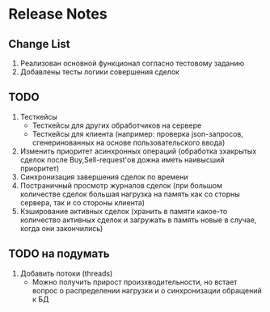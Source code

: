 # Release Notes

## Change List
1. Реализован основной функционал согласно тестовому заданию
2. Добавлены тесты логики совершения сделок

## TODO
1. Тесткейсы
   - Тесткейсы для других обработчиков на сервере
   - Тесткейсы для клиента (например: проверка json-запросов, сгенеринованных на основе пользовательского ввода)
2. Изменить приоритет асинхронных операций (обработка зхакрытых сделок после Buy,Sell-request'ов дожна иметь наивысший приоритет)
3. Синхронизация завершения сделок по времени
4. Постраничный просмотр журналов сделок (при большом количестве сделок большая нагрузка на память как со сторны сервера, так и со стороны клиента)
5. Кэширование активных сделок (хранить в памяти какое-то количество активных сделок и загружать в память новые в случае, когда они закончились)

## TODO на подумать
1. Добавить потоки (threads)
   - Можно получить прирост произхводительности, но встает вопрос о распределении нагрузки и о синхронизации обращений к БД
